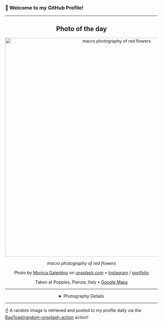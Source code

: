### 👋 Welcome to my GitHub Profile!

----
<div align="center">

## Photo of the day
  
  <a href="https://unsplash.com/photos/macro-photography-of-red-flowers-zjk0Tx6-M6Q"><img width="720" src="https://images.unsplash.com/photo-1465990138262-b7c355d1ef90?crop=entropy&cs=tinysrgb&fit=max&fm=jpg&ixid=M3w1OTQ0OTd8MHwxfHJhbmRvbXx8fHx8fHx8fDE3MzY3NDg1OTN8&ixlib=rb-4.0.3&q=80&w=1080" alt="macro photography of red flowers"></a>
  
  <em>macro photography of red flowers</em>
  
  <em></em>

  Photo by [Monica Galentino](https://www.flickr.com/photos/98998691@N00/) on [unsplash.com](https://unsplash.com/) • [Instagram](https://instagram.com/lidivien78) / [portfolio](https://www.flickr.com/photos/98998691@N00/)
  
  Taken at Poppies, Pienza, Italy • [Google Maps](https://www.google.com/maps/search/?api=1&query=43.0644078836124,11.637083015039)
  
  ---
  
<details>
<summary>Photography Details</summary>
  
| Parameter     | Value |
| ------------- | ----- |
| Camera Model  | NIKON D5200 |
| Exposure Time | 1/100 |
| Aperture      | 1.8 |
| Focal Length  | 50.0 |
| ISO           | 100 |
| Location      | Poppies, Pienza, Italy (Italy) |
| Coordinates   | Latitude 43.0644078836124, Longitude 11.637083015039 |

</details>

</div>

----

☝️ A random image is retrieved and posted to my profile daily via the [BagToad/random-unsplash-action](https://github.com/BagToad/random-unsplash-action) action!
